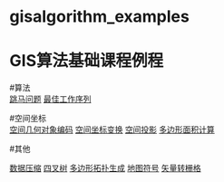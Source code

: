 # gisalgorithm_examples
GIS算法基础课程例程
====
#算法<br>
[跳马问题](https://NJNU-2019G-10170430-GuSiyuan.github.io/gisalogrithm_examples/public/Jump.html)
[最佳工作序列](https://17373057170.github.io/myApp/public/%E6%9C%80%E4%BD%B3%E5%B7%A5%E4%BD%9C%E5%BA%8F%E5%88%97.html)
<br>

#空间坐标<br>
[空间几何对象编码](https://17373057170.github.io/myApp/public/%E7%A9%BA%E9%97%B4%E5%AF%B9%E8%B1%A1%E5%87%A0%E4%BD%95%E7%89%B9%E5%BE%81%E7%BC%96%E7%A0%81.html)
[空间坐标变换](https://17373057170.github.io/myApp/public/%E7%A9%BA%E9%97%B4%E5%9D%90%E6%A0%87%E5%8F%98%E6%8D%A2.html)
[空间投影](https://17373057170.github.io/myApp/public/%E7%A9%BA%E9%97%B4%E6%8A%95%E5%BD%B1.html)
[多边形面积计算](https://17373057170.github.io/myApp/public/%E5%A4%9A%E8%BE%B9%E5%BD%A2%E9%9D%A2%E7%A7%AF%E8%AE%A1%E7%AE%97.html)


#其他<br>


[数据压缩](https://17373057170.github.io/myApp/public/数据压缩.html)
[四叉树](https://17373057170.github.io/myApp/public/%E5%9B%9B%E5%8F%89%E6%A0%91.html)
[多边形拓扑生成](https://17373057170.github.io/myApp/public/%E5%A4%9A%E8%BE%B9%E5%BD%A2%E6%8B%93%E6%89%91%E7%94%9F%E6%88%90.html)
[地图符号](https://17373057170.github.io/myApp/public/%E5%9C%B0%E5%9B%BE%E7%AC%A6%E5%8F%B7.html)
[矢量转栅格](https://17373057170.github.io/myApp/public/%E7%9F%A2%E9%87%8F%E6%A0%85%E6%A0%BC%E8%BD%AC%E6%8D%A2.html)
